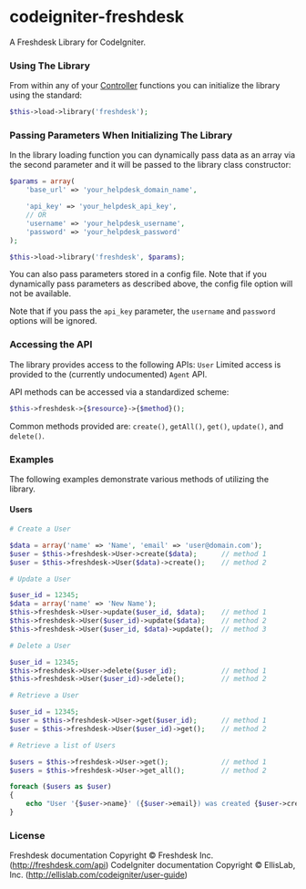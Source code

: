 # codeigniter-freshdesk

A Freshdesk Library for CodeIgniter.

### Using The Library

From within any of your [Controller][controller] functions you can initialize the library using the standard:
```php
$this->load->library('freshdesk');
```

[controller]:http://ellislab.com/codeigniter/user-guide/general/controllers.html

### Passing Parameters When Initializing The Library

In the library loading function you can dynamically pass data as an array via the second parameter and it will be passed to the library class constructor:
```php
$params = array(
    'base_url' => 'your_helpdesk_domain_name',

    'api_key' => 'your_helpdesk_api_key',
    // OR
    'username' => 'your_helpdesk_username',
    'password' => 'your_helpdesk_password'
);

$this->load->library('freshdesk', $params);
```

You can also pass parameters stored in a config file. Note that if you dynamically pass parameters as described above, the config file option will not be available.

Note that if you pass the `api_key` parameter, the `username` and `password` options will be ignored.

### Accessing the API

The library provides access to the following APIs: `User`
Limited access is provided to the (currently undocumented) `Agent` API.

API methods can be accessed via a standardized scheme:
```php
$this->freshdesk->{$resource}->{$method}();
```
Common methods provided are: `create()`, `getAll()`, `get()`, `update()`, and `delete()`.

### Examples
The following examples demonstrate various methods of utilizing the library.

#### Users
```php
# Create a User

$data = array('name' => 'Name', 'email' => 'user@domain.com');
$user = $this->freshdesk->User->create($data);      // method 1
$user = $this->freshdesk->User($data)->create();    // method 2

# Update a User

$user_id = 12345;
$data = array('name' => 'New Name');
$this->freshdesk->User->update($user_id, $data);    // method 1
$this->freshdesk->User($user_id)->update($data);    // method 2
$this->freshdesk->User($user_id, $data)->update();  // method 3

# Delete a User

$user_id = 12345;
$this->freshdesk->User->delete($user_id);           // method 1
$this->freshdesk->User($user_id)->delete();         // method 2

# Retrieve a User

$user_id = 12345;
$user = $this->freshdesk->User->get($user_id);      // method 1
$user = $this->freshdesk->User($user_id)->get();    // method 2

# Retrieve a list of Users

$users = $this->freshdesk->User->get();             // method 1
$users = $this->freshdesk->User->get_all();         // method 2

foreach ($users as $user)
{
    echo "User '{$user->name}' ({$user->email}) was created {$user->created_at}.";
}
```

### License
Freshdesk documentation Copyright &copy; Freshdesk Inc. (http://freshdesk.com/api)
CodeIgniter documentation Copyright &copy; EllisLab, Inc. (http://ellislab.com/codeigniter/user-guide)

